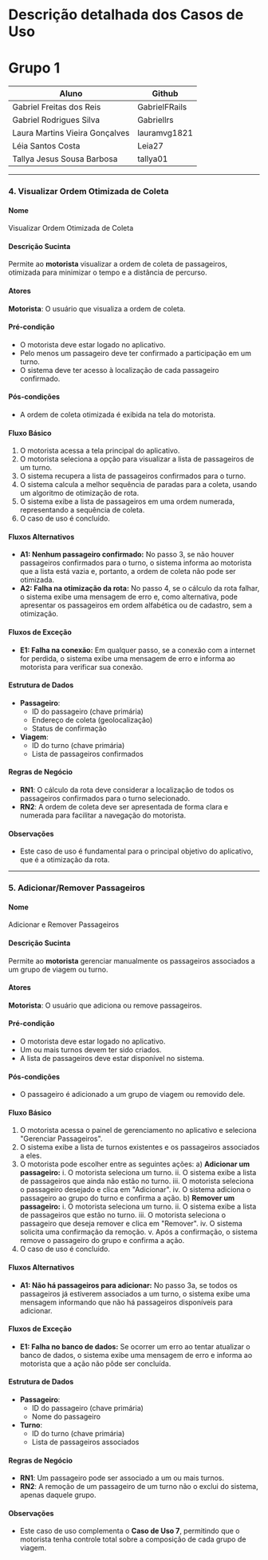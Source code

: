 # Descrição detalhada dos Casos de Uso #
# Grupo 1
| Aluno | Github |
|-------------|-------------|
|Gabriel Freitas dos Reis | GabrielFRails
|Gabriel Rodrigues Silva | Gabriellrs
|Laura Martins Vieira Gonçalves | lauramvg1821
|Léia Santos Costa | Leia27
|Tallya Jesus Sousa Barbosa | tallya01

---

### **4. Visualizar Ordem Otimizada de Coleta**

#### **Nome**
Visualizar Ordem Otimizada de Coleta

#### **Descrição Sucinta**
Permite ao **motorista** visualizar a ordem de coleta de passageiros, otimizada para minimizar o tempo e a distância de percurso.

#### **Atores**
**Motorista**: O usuário que visualiza a ordem de coleta.

#### **Pré-condição**
* O motorista deve estar logado no aplicativo.
* Pelo menos um passageiro deve ter confirmado a participação em um turno.
* O sistema deve ter acesso à localização de cada passageiro confirmado.

#### **Pós-condições**
* A ordem de coleta otimizada é exibida na tela do motorista.

#### **Fluxo Básico**
1. O motorista acessa a tela principal do aplicativo.
2. O motorista seleciona a opção para visualizar a lista de passageiros de um turno.
3. O sistema recupera a lista de passageiros confirmados para o turno.
4. O sistema calcula a melhor sequência de paradas para a coleta, usando um algoritmo de otimização de rota.
5. O sistema exibe a lista de passageiros em uma ordem numerada, representando a sequência de coleta.
6. O caso de uso é concluído.

#### **Fluxos Alternativos**
* **A1: Nenhum passageiro confirmado:** No passo 3, se não houver passageiros confirmados para o turno, o sistema informa ao motorista que a lista está vazia e, portanto, a ordem de coleta não pode ser otimizada.
* **A2: Falha na otimização da rota:** No passo 4, se o cálculo da rota falhar, o sistema exibe uma mensagem de erro e, como alternativa, pode apresentar os passageiros em ordem alfabética ou de cadastro, sem a otimização.

#### **Fluxos de Exceção**
* **E1: Falha na conexão:** Em qualquer passo, se a conexão com a internet for perdida, o sistema exibe uma mensagem de erro e informa ao motorista para verificar sua conexão.

#### **Estrutura de Dados**
* **Passageiro**:
  * ID do passageiro (chave primária)
  * Endereço de coleta (geolocalização)
  * Status de confirmação
* **Viagem**:
  * ID do turno (chave primária)
  * Lista de passageiros confirmados

#### **Regras de Negócio**
* **RN1**: O cálculo da rota deve considerar a localização de todos os passageiros confirmados para o turno selecionado.
* **RN2**: A ordem de coleta deve ser apresentada de forma clara e numerada para facilitar a navegação do motorista.

#### **Observações**
* Este caso de uso é fundamental para o principal objetivo do aplicativo, que é a otimização da rota.

---

### **5. Adicionar/Remover Passageiros**

#### **Nome**
Adicionar e Remover Passageiros

#### **Descrição Sucinta**
Permite ao **motorista** gerenciar manualmente os passageiros associados a um grupo de viagem ou turno.

#### **Atores**
**Motorista**: O usuário que adiciona ou remove passageiros.

#### **Pré-condição**
* O motorista deve estar logado no aplicativo.
* Um ou mais turnos devem ter sido criados.
* A lista de passageiros deve estar disponível no sistema.

#### **Pós-condições**
* O passageiro é adicionado a um grupo de viagem ou removido dele.

#### **Fluxo Básico**
1. O motorista acessa o painel de gerenciamento no aplicativo e seleciona "Gerenciar Passageiros".
2. O sistema exibe a lista de turnos existentes e os passageiros associados a eles.
3. O motorista pode escolher entre as seguintes ações:
   a) **Adicionar um passageiro:**
      i. O motorista seleciona um turno.
      ii. O sistema exibe a lista de passageiros que ainda não estão no turno.
      iii. O motorista seleciona o passageiro desejado e clica em "Adicionar".
      iv. O sistema adiciona o passageiro ao grupo do turno e confirma a ação.
   b) **Remover um passageiro:**
      i. O motorista seleciona um turno.
      ii. O sistema exibe a lista de passageiros que estão no turno.
      iii. O motorista seleciona o passageiro que deseja remover e clica em "Remover".
      iv. O sistema solicita uma confirmação da remoção.
      v. Após a confirmação, o sistema remove o passageiro do grupo e confirma a ação.
4. O caso de uso é concluído.

#### **Fluxos Alternativos**
* **A1: Não há passageiros para adicionar:** No passo 3a, se todos os passageiros já estiverem associados a um turno, o sistema exibe uma mensagem informando que não há passageiros disponíveis para adicionar.

#### **Fluxos de Exceção**
* **E1: Falha no banco de dados:** Se ocorrer um erro ao tentar atualizar o banco de dados, o sistema exibe uma mensagem de erro e informa ao motorista que a ação não pôde ser concluída.

#### **Estrutura de Dados**
* **Passageiro**:
  * ID do passageiro (chave primária)
  * Nome do passageiro
* **Turno**:
  * ID do turno (chave primária)
  * Lista de passageiros associados

#### **Regras de Negócio**
* **RN1**: Um passageiro pode ser associado a um ou mais turnos.
* **RN2**: A remoção de um passageiro de um turno não o exclui do sistema, apenas daquele grupo.

#### **Observações**
* Este caso de uso complementa o **Caso de Uso 7**, permitindo que o motorista tenha controle total sobre a composição de cada grupo de viagem.